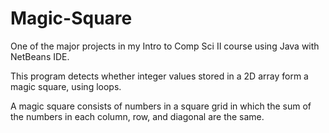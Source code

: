 # Magic-Square

One of the major projects in my Intro to Comp Sci II course using Java with NetBeans IDE.

This program detects whether integer values stored in a 2D array form a magic square, using loops.

A magic square consists of numbers in a square grid in which the sum of the numbers in
each column, row, and diagonal are the same.
